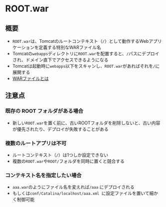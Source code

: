 # ROOT.war

## 概要

- `ROOT.war`は、Tomcatのルートコンテキスト（`/`）として動作するWebアプリケーションを定義する特別なWARファイル名
- Tomcatの`webapps`ディレクトリに`ROOT.war`を配置すると、`/`パスにデプロイされ、ドメイン直下でアクセスできるようになる
- Tomcatは起動時に`webapps`以下をスキャンし、`ROOT.war`があればそれを`/`に展開する
- [WARファイルとは](glossary/war.md)

## 注意点

### 既存の ROOT フォルダがある場合

- 新しい`ROOT.war`を置く前に、古いROOTフォルダを削除しないと、古い内容が優先されたり、デプロイが失敗することがある

### 複数のルートアプリは不可

- ルートコンテキスト（`/`）は1つしか設定できない
- 複数の`ROOT.war`や`ROOT/`フォルダを同時に置くと競合する

### コンテキスト名を指定したい場合

- `aaa.war`のようにファイル名を変えれば`/aaa` にデプロイされる
- もしくは`conf/Catalina/localhost/aaa.xml `に設定ファイルを置いて細かく制御可能